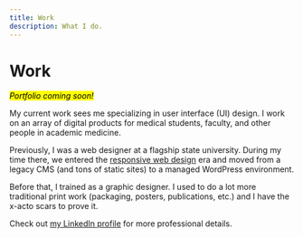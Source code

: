 ```yaml
---
title: Work
description: What I do.
---
```


# Work

<mark><em>Portfolio coming soon!</em></mark>

My current work sees me specializing in user interface (UI) design. I work on an array of digital products for medical students, faculty, and other people in academic medicine.

Previously, I was a web designer at a flagship state university. During my time there, we entered the [responsive web design](https://alistapart.com/article/responsive-web-design/) era and moved from a legacy CMS (and tons of static sites) to a managed WordPress environment.

Before that, I trained as a graphic designer. I used to do a lot more traditional print work (packaging, posters, publications, etc.) and I have the x-acto scars to prove it.

Check out [my LinkedIn profile](https://www.linkedin.com/in/nsmsn/) for more professional details.